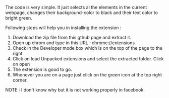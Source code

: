 The code is very simple. It just selects al the elements in the current webpage, changes their background-color to black and their text color to bright green.
 

Following steps will help you in installing the extension :
1. Download the zip file from this gthub page and extract it.
2. Open up chrom and type in this URL : chrome://extensions
3. Check in the Developer mode box which is on the top of the page to the right
4. Click on load Unpacked extensions and select the extracted folder. Click on open
5. The extension is good to go.
6. Whenever you are on a page just click on the green icon at the top right corner.

NOTE : I don't know why but it is not working properly in facebook.